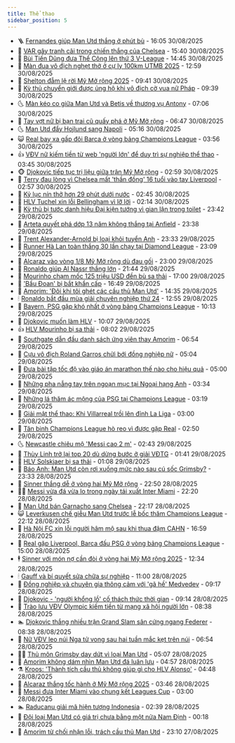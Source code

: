 ```yaml
---
title: Thể thao
sidebar_position: 5
---
```


<!-- vnexpress-the-thao:START -->
- 🪜 [Fernandes giúp Man Utd thắng ở phút bù](https://vnexpress.net/fernandes-giup-man-utd-thang-o-phut-bu-4933605.html) - 16:05 30/08/2025
- 🦩 [VAR gây tranh cãi trong chiến thắng của Chelsea](https://vnexpress.net/var-gay-tranh-cai-trong-chien-thang-cua-chelsea-4933598.html) - 15:40 30/08/2025
- 🧰 [Bùi Tiến Dũng đưa Thể Công lên thứ 3 V-League](https://vnexpress.net/bui-tien-dung-dua-the-cong-len-thu-3-v-league-4933583.html) - 14:45 30/08/2025
- 🤗 [Màn đua vô địch nghẹt thở ở cự ly 100km UTMB 2025](https://vnexpress.net/man-dua-vo-dich-nghet-tho-o-cu-ly-100km-utmb-2025-4933552.html) - 12:59 30/08/2025
- 🥳 [Shelton đẫm lệ rời Mỹ Mở rộng 2025](https://vnexpress.net/shelton-dam-le-roi-my-mo-rong-2025-4933491.html) - 09:41 30/08/2025
- 🦣 [Kỳ thủ chuyển giới được ủng hộ khi vô địch cờ vua nữ Pháp](https://vnexpress.net/ky-thu-chuyen-gioi-duoc-ung-ho-khi-vo-dich-co-vua-nu-phap-4933493.html) - 09:39 30/08/2025
- 🌜 [Màn kéo co giữa Man Utd và Betis về thương vụ Antony](https://vnexpress.net/man-keo-co-giua-man-utd-va-betis-ve-thuong-vu-antony-4933467.html) - 07:06 30/08/2025
- 🫶 [Tay vợt nữ bị bạn trai cũ quấy phá ở Mỹ Mở rộng](https://vnexpress.net/tay-vot-nu-bi-ban-trai-cu-quay-pha-o-my-mo-rong-4933469.html) - 06:47 30/08/2025
- 🌜 [Man Utd đẩy Hojlund sang Napoli](https://vnexpress.net/man-utd-day-hojlund-sang-napoli-4933447.html) - 05:16 30/08/2025
- 😺 [Real bay xa gấp đôi Barca ở vòng bảng Champions League](https://vnexpress.net/real-bay-xa-gap-doi-barca-o-vong-bang-champions-league-4933435.html) - 03:56 30/08/2025
- 👍 [VĐV nữ kiếm tiền từ web &#39;người lớn&#39; để duy trì sự nghiệp thể thao](https://vnexpress.net/vdv-nu-kiem-tien-tu-web-nguoi-lon-de-duy-tri-su-nghiep-the-thao-4932589.html) - 03:45 30/08/2025
- 🐵 [Djokovic tiếp tục trị liệu giữa trận Mỹ Mở rộng](https://vnexpress.net/djokovic-tiep-tuc-tri-lieu-giua-tran-my-mo-rong-4933408.html) - 02:59 30/08/2025
- 💫 [Terry đau lòng vì Chelsea mất &#39;thần đồng&#39; 16 tuổi vào tay Liverpool](https://vnexpress.net/terry-dau-long-vi-chelsea-mat-than-dong-16-tuoi-vao-tay-liverpool-4932284.html) - 02:57 30/08/2025
- 🦆 [Kỷ lục nín thở hơn 29 phút dưới nước](https://vnexpress.net/ky-luc-nin-tho-hon-29-phut-duoi-nuoc-4933328.html) - 02:45 30/08/2025
- 🙉 [HLV Tuchel xin lỗi Bellingham vì lỡ lời](https://vnexpress.net/hlv-tuchel-xin-loi-bellingham-vi-lo-loi-4933346.html) - 02:14 30/08/2025
- 📝 [Kỳ thủ bị tước danh hiệu Đại kiện tướng vì gian lận trong toilet](https://vnexpress.net/ky-thu-bi-tuoc-danh-hieu-dai-kien-tuong-vi-gian-lan-trong-toilet-4933301.html) - 23:42 29/08/2025
- 💯 [Arteta quyết phá dớp 13 năm không thắng tại Anfield](https://vnexpress.net/arteta-quyet-pha-dop-13-nam-khong-thang-tai-anfield-4933329.html) - 23:38 29/08/2025
- 🌈 [Trent Alexander-Arnold bị loại khỏi tuyển Anh](https://vnexpress.net/trent-alexander-arnold-bi-loai-khoi-tuyen-anh-4933340.html) - 23:33 29/08/2025
- 🦩 [Runner Hà Lan toàn thắng 30 lần chạy tại Diamond League](https://vnexpress.net/runner-ha-lan-toan-thang-30-lan-chay-tai-diamond-league-4933331.html) - 23:09 29/08/2025
- 🐲 [Alcaraz vào vòng 1/8 Mỹ Mở rộng dù đau gối](https://vnexpress.net/alcaraz-vao-vong-1-8-my-mo-rong-du-dau-goi-4933335.html) - 23:00 29/08/2025
- 🌁 [Ronaldo giúp Al Nassr thắng lớn](https://vnexpress.net/ronaldo-giup-al-nassr-thang-lon-4933330.html) - 21:44 29/08/2025
- 💯 [Mourinho chạm mốc 125 triệu USD đền bù sa thải](https://vnexpress.net/mourinho-cham-moc-125-trieu-usd-den-bu-sa-thai-4933281.html) - 17:00 29/08/2025
- 🌝 [&#39;Bầu Đoan&#39; bị bắt khẩn cấp](https://vnexpress.net/bau-doan-bi-bat-khan-cap-4933321.html) - 16:49 29/08/2025
- 🤖 [Amorim: &#39;Đôi khi tôi ghét các cầu thủ Man Utd&#39;](https://vnexpress.net/amorim-doi-khi-toi-ghet-cac-cau-thu-man-utd-4933296.html) - 14:35 29/08/2025
- 🕯 [Ronaldo bắt đầu mùa giải chuyên nghiệp thứ 24](https://vnexpress.net/ronaldo-bat-dau-mua-giai-chuyen-nghiep-thu-24-4933264.html) - 12:55 29/08/2025
- 🧰 [Bayern, PSG gặp khó nhất ở vòng bảng Champions League](https://vnexpress.net/bayern-psg-gap-kho-nhat-o-vong-bang-champions-league-4933057.html) - 10:13 29/08/2025
- 🥳 [Djokovic muốn làm HLV](https://vnexpress.net/djokovic-muon-lam-hlv-4933165.html) - 10:07 29/08/2025
- 👍 [HLV Mourinho bị sa thải](https://vnexpress.net/hlv-mourinho-bi-sa-thai-4933143.html) - 08:02 29/08/2025
- 💪 [Southgate dẫn đầu danh sách ứng viên thay Amorim](https://vnexpress.net/southgate-dan-dau-danh-sach-ung-vien-thay-amorim-4932600.html) - 06:54 29/08/2025
- 👹 [Cựu vô địch Roland Garros chửi bới đồng nghiệp nữ](https://vnexpress.net/cuu-vo-dich-roland-garros-chui-boi-dong-nghiep-nu-4933040.html) - 05:04 29/08/2025
- 🧰 [Đưa bài tập tốc độ vào giáo án marathon thế nào cho hiệu quả](https://vnexpress.net/dua-bai-tap-toc-do-vao-giao-an-marathon-the-nao-cho-hieu-qua-4932236.html) - 05:00 29/08/2025
- 🚀 [Những pha nẫng tay trên ngoạn mục tại Ngoại hạng Anh](https://vnexpress.net/nhung-pha-nang-tay-tren-ngoan-muc-tai-ngoai-hang-anh-4932089.html) - 03:34 29/08/2025
- 🎃 [Những lá thăm ác mộng của PSG tại Champions League](https://vnexpress.net/nhung-la-tham-ac-mong-cua-psg-tai-champions-league-4932931.html) - 03:19 29/08/2025
- 🧰 [Giải mật thể thao: Khi Villarreal trồi lên đỉnh La Liga](https://vnexpress.net/giai-mat-the-thao-khi-villarreal-troi-len-dinh-la-liga-4932369.html) - 03:00 29/08/2025
- 👀 [Tân binh Champions League hò reo vì được gặp Real](https://vnexpress.net/tan-binh-champions-league-ho-reo-vi-duoc-gap-real-4932917.html) - 02:50 29/08/2025
- 🌜 [Newcastle chiêu mộ &#39;Messi cao 2 m&#39;](https://vnexpress.net/newcastle-chieu-mo-messi-cao-2-m-4932909.html) - 02:43 29/08/2025
- 🫶 [Thùy Linh trở lại top 20 dù dừng bước ở giải VĐTG](https://vnexpress.net/thuy-linh-tro-lai-top-20-du-dung-buoc-o-giai-vdtg-4932901.html) - 01:41 29/08/2025
- 🦄 [HLV Solskjaer bị sa thải](https://vnexpress.net/hlv-solskjaer-bi-sa-thai-4932865.html) - 01:08 29/08/2025
- 🥳 [Báo Anh: Man Utd còn rơi xuống mức nào sau cú sốc Grimsby?](https://vnexpress.net/bao-anh-man-utd-con-roi-xuong-muc-nao-sau-cu-soc-grimsby-4932595.html) - 23:33 28/08/2025
- 🐲 [Sinner thắng dễ ở vòng hai Mỹ Mở rộng](https://vnexpress.net/sinner-thang-de-o-vong-hai-my-mo-rong-4932853.html) - 22:50 28/08/2025
- 🧑‍🏫 [Messi vừa đá vừa lo trong ngày tái xuất Inter Miami](https://vnexpress.net/messi-vua-da-vua-lo-trong-ngay-tai-xuat-inter-miami-4932849.html) - 22:20 28/08/2025
- 🤔 [Man Utd bán Garnacho sang Chelsea](https://vnexpress.net/man-utd-ban-garnacho-sang-chelsea-4932850.html) - 22:17 28/08/2025
- 😺 [Leverkusen chế giễu Man Utd trước lễ bốc thăm Champions League](https://vnexpress.net/leverkusen-che-gieu-man-utd-truoc-le-boc-tham-champions-league-4932851.html) - 22:12 28/08/2025
- 💪 [Hà Nội FC xin lỗi người hâm mộ sau khi thua đậm CAHN](https://vnexpress.net/ha-noi-fc-xin-loi-nguoi-ham-mo-sau-khi-thua-dam-cahn-4932844.html) - 16:59 28/08/2025
- 💼 [Real gặp Liverpool, Barca đấu PSG ở vòng bảng Champions League](https://vnexpress.net/truc-tiep-boc-tham-vong-bang-champions-league-4932804-tong-thuat.html) - 15:00 28/08/2025
- 🕴 [Sinner với món nợ cần đòi ở vòng hai Mỹ Mở rộng 2025](https://vnexpress.net/sinner-voi-mon-no-can-doi-o-vong-hai-my-mo-rong-2025-4932772.html) - 12:34 28/08/2025
- 🕯 [Gauff và bí quyết sửa chữa sự nghiệp](https://vnexpress.net/gauff-va-bi-quyet-sua-chua-su-nghiep-4932765.html) - 11:00 28/08/2025
- 📝 [Đồng nghiệp và chuyên gia thông cảm với &#39;gã hề&#39; Medvedev](https://vnexpress.net/dong-nghiep-va-chuyen-gia-thong-cam-voi-ga-he-medvedev-4932555.html) - 09:17 28/08/2025
- 🧐 [Djokovic - &#39;người khổng lồ&#39; cố thách thức thời gian](https://vnexpress.net/djokovic-nguoi-khong-lo-co-thach-thuc-thoi-gian-4932709.html) - 09:14 28/08/2025
- 🙉 [Trào lưu VĐV Olympic kiếm tiền từ mạng xã hội người lớn](https://vnexpress.net/trao-luu-vdv-olympic-kiem-tien-tu-mang-xa-hoi-nguoi-lon-4932406.html) - 08:38 28/08/2025
- 🏊 [Djokovic thắng nhiều trận Grand Slam sân cứng ngang Federer](https://vnexpress.net/djokovic-thang-nhieu-tran-grand-slam-san-cung-ngang-federer-4932610.html) - 08:38 28/08/2025
- 🌊 [Nữ VĐV leo núi Nga tử vong sau hai tuần mắc kẹt trên núi](https://vnexpress.net/nu-vdv-leo-nui-nga-tu-vong-sau-hai-tuan-mac-ket-tren-nui-4932381.html) - 06:54 28/08/2025
- 👨‍🏫 [Thủ môn Grimsby day dứt vì loại Man Utd](https://vnexpress.net/thu-mon-grimsby-day-dut-vi-loai-man-utd-4932400.html) - 05:07 28/08/2025
- 🥷 [Amorim không dám nhìn Man Utd đá luân lưu](https://vnexpress.net/amorim-khong-dam-nhin-man-utd-da-luan-luu-4932394.html) - 04:57 28/08/2025
- ⚗️ [Kroos: &#39;Thành tích cầu thủ không giúp gì cho HLV Alonso&#39;](https://vnexpress.net/kroos-thanh-tich-cau-thu-khong-giup-gi-cho-hlv-alonso-4932379.html) - 04:48 28/08/2025
- 🌮 [Alcaraz thắng tốc hành ở Mỹ Mở rộng 2025](https://vnexpress.net/alcaraz-thang-toc-hanh-o-my-mo-rong-2025-4932536.html) - 03:46 28/08/2025
- 🤩 [Messi đưa Inter Miami vào chung kết Leagues Cup](https://vnexpress.net/messi-dua-inter-miami-vao-chung-ket-leagues-cup-4932508.html) - 03:00 28/08/2025
- 🏊 [Raducanu giải mã hiện tượng Indonesia](https://vnexpress.net/raducanu-giai-ma-hien-tuong-indonesia-4932477.html) - 02:39 28/08/2025
- 🐎 [Đội loại Man Utd có giá trị chưa bằng một nửa Nam Định](https://vnexpress.net/doi-loai-man-utd-co-gia-tri-chua-bang-mot-nua-nam-dinh-4932392.html) - 00:18 28/08/2025
- 💫 [Amorim từ chối nhận lỗi, trách cầu thủ Man Utd](https://vnexpress.net/amorim-tu-choi-nhan-loi-trach-cau-thu-man-utd-4932387.html) - 23:10 27/08/2025<!-- vnexpress-the-thao:END -->
